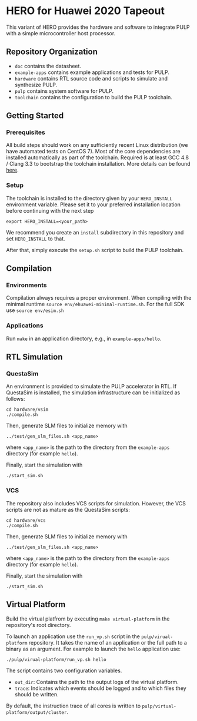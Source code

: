# HERO for Huawei 2020 Tapeout

This variant of HERO provides the hardware and software to integrate PULP with a simple microcontroller host processor.

## Repository Organization

- `doc` contains the datasheet.
- `example-apps` contains example applications and tests for PULP.
- `hardware` contains RTL source code and scripts to simulate and synthesize PULP.
- `pulp` contains system software for PULP.
- `toolchain` contains the configuration to build the PULP toolchain.

## Getting Started

### Prerequisites

All build steps should work on any sufficiently recent Linux distribution (we have automated tests on CentOS 7).  Most of the core dependencies are installed automatically as part of the toolchain.  Required is at least GCC 4.8 / Clang 3.3 to bootstrap the toolchain installation.
More details can be found [here](PREREQUISITES.md).

### Setup

The toolchain is installed to the directory given by your `HERO_INSTALL` environment variable. Please set it to your preferred installation location before continuing with the next step
```
export HERO_INSTALL=<your_path>
```
We recommend you create an `install` subdirectory in this repository and set `HERO_INSTALL` to that.

After that, simply execute the `setup.sh` script to build the PULP toolchain.

## Compilation

### Environments

Compilation always requires a proper environment. When compiling with the minimal runtime `source env/ehuawei-minimal-runtime.sh`. For the full SDK use `source env/esim.sh`

### Applications

Run `make` in an application directory, e.g., in `example-apps/hello`.

## RTL Simulation

### QuestaSim

An environment is provided to simulate the PULP accelerator in RTL. If QuestaSim is installed, the simulation infrastructure can be initialized as follows:
```
cd hardware/vsim
./compile.sh
```

Then, generate SLM files to initialize memory with
```
../test/gen_slm_files.sh <app_name>
```
where `<app_name>` is the path to the directory from the `example-apps` directory (for example `hello`).

Finally, start the simulation with
```
./start_sim.sh
```

### VCS

The repository also includes VCS scripts for simulation. However, the VCS scripts are not as mature as the QuestaSim scripts:
```
cd hardware/vcs
./compile.sh
```

Then, generate SLM files to initialize memory with
```
../test/gen_slm_files.sh <app_name>
```
where `<app_name>` is the path to the directory from the `example-apps` directory (for example `hello`).

Finally, start the simulation with
```
./start_sim.sh
```

## Virtual Platform

Build the virtual platfrom by executing `make virtual-platform` in the repository's root directory.

To launch an application use the `run_vp.sh` script in the `pulp/virual-platform` repository. It takes the name of an application or the full path to a binary as an argument. For example to launch the `hello` application use:
``` bash
./pulp/virual-platform/run_vp.sh hello
```

The script contains two configuration variables.
- `out_dir`: Contains the path to the output logs of the virtual platform.
- `trace`: Indicates which events should be logged and to which files they should be written.

By default, the instruction trace of all cores is written to `pulp/virtual-platform/output/cluster`.
